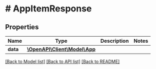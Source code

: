 # # AppItemResponse

## Properties

Name | Type | Description | Notes
------------ | ------------- | ------------- | -------------
**data** | [**\OpenAPI\Client\Model\App**](App.md) |  |

[[Back to Model list]](../../README.md#models) [[Back to API list]](../../README.md#endpoints) [[Back to README]](../../README.md)
